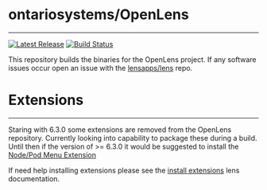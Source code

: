 # ontariosystems/OpenLens 
---

[![Latest Release](https://img.shields.io/github/release/ontariosystems/OpenLens.svg)](https://github.com/ontariosystems/OpenLens/releases)
[![Build Status](https://github.com/ontariosystems/OpenLens/actions/workflows/main.yml/badge.svg)](https://github.com/ontariosystems/OpenLens/actions/workflows/main.yml)

This repository builds the binaries for the OpenLens project.  If any software issues occur open an issue with the [lensapps/lens](https://github.com/lensapp/lens/issues) repo. 

# Extensions
--- 

Staring with 6.3.0 some extensions are removed from the OpenLens repository.
Currently looking into capability to package these during a build. Until then if
the version of >= 6.3.0 it would be suggested to install the [Node/Pod Menu Extension](https://github.com/alebcay/openlens-node-pod-menu) 

If need help installing extensions please see the [install extensions](https://docs.k8slens.dev/extensions/lens-extensions/#install-extensions) lens documentation. 



